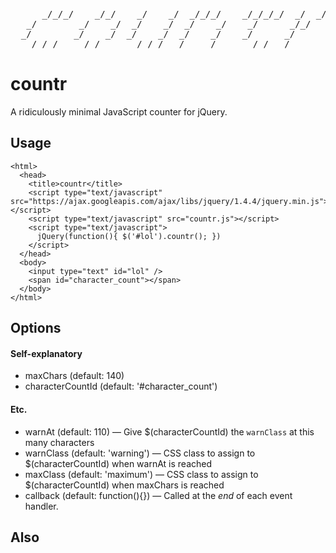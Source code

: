<pre>
      _/_/_/    _/_/    _/    _/  _/_/_/    _/_/_/_/  _/  _/_/   
   _/        _/    _/  _/    _/  _/    _/    _/      _/_/        
  _/        _/    _/  _/    _/  _/    _/    _/      _/           
   _/_/_/    _/_/      _/_/_/  _/    _/      _/_/  _/
</pre>

# countr

A ridiculously minimal JavaScript counter for jQuery.

## Usage

    <html>
      <head>
        <title>countr</title>
        <script type="text/javascript" src="https://ajax.googleapis.com/ajax/libs/jquery/1.4.4/jquery.min.js"></script>
        <script type="text/javascript" src="countr.js"></script>
        <script type="text/javascript">
          jQuery(function(){ $('#lol').countr(); })
        </script>
      </head>
      <body>
        <input type="text" id="lol" />
        <span id="character_count"></span>
      </body>
    </html>

## Options
  
#### Self-explanatory
  
  * maxChars (default: 140)
  * characterCountId (default: '#character_count')
  
#### Etc.
  
  * warnAt (default: 110) — Give $(characterCountId) the `warnClass` at this many characters
  * warnClass (default: 'warning') — CSS class to assign to $(characterCountId) when warnAt is reached
  * maxClass (default: 'maximum') — CSS class to assign to $(characterCountId) when maxChars is reached
  * callback (default: function(){}) — Called at the *end* of each event handler.
  
## Also


  